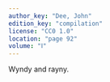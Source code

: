 ```yaml
---
author_key: "Dee, John"
edition_key: "compilation"
license: "CC0 1.0"
location: "page 92"
volume: "Ⅰ"
---
```

Wyndy and rayny.

